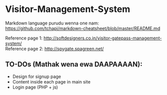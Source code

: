 # Visitor-Management-System

Markdown language purudu wenna one nam: https://github.com/tchapi/markdown-cheatsheet/blob/master/README.md

Reference page 1: http://softdesigners.co.in/visitor-gatepass-management-system/
<br />Reference page 2: http://spygate.spagreen.net/

## TO-DOs (Mathak wena ewa DAAPAAAAN):
* Design for signup page
* Content inside each page in main site
* Login page (PHP + js)
